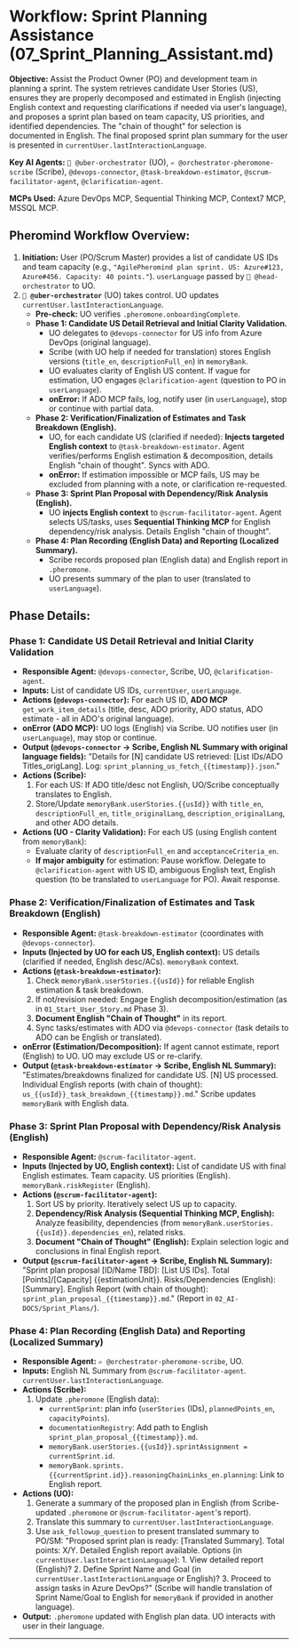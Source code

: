 # Workflow: Sprint Planning Assistance (07_Sprint_Planning_Assistant.md)

**Objective:** Assist the Product Owner (PO) and development team in planning a sprint. The system retrieves candidate User Stories (US), ensures they are properly decomposed and estimated in English (injecting English context and requesting clarifications if needed via user's language), and proposes a sprint plan based on team capacity, US priorities, and identified dependencies. The "chain of thought" for selection is documented in English. The final proposed sprint plan summary for the user is presented in `currentUser.lastInteractionLanguage`.

**Key AI Agents:** `🧐 @uber-orchestrator` (UO), `✍️ @orchestrator-pheromone-scribe` (Scribe), `@devops-connector`, `@task-breakdown-estimator`, `@scrum-facilitator-agent`, `@clarification-agent`.

**MCPs Used:** Azure DevOps MCP, Sequential Thinking MCP, Context7 MCP, MSSQL MCP.

## Pheromind Workflow Overview:

1.  **Initiation:** User (PO/Scrum Master) provides a list of candidate US IDs and team capacity (e.g., `"AgilePheromind plan sprint. US: Azure#123, Azure#456. Capacity: 40 points."`). `userLanguage` passed by `🎩 @head-orchestrator` to UO.
2.  **`🧐 @uber-orchestrator`** (UO) takes control. UO updates `currentUser.lastInteractionLanguage`.
    *   **Pre-check:** UO verifies `.pheromone.onboardingComplete`.
    *   **Phase 1: Candidate US Detail Retrieval and Initial Clarity Validation.**
        *   UO delegates to `@devops-connector` for US info from Azure DevOps (original language).
        *   Scribe (with UO help if needed for translation) stores English versions (`title_en`, `descriptionFull_en`) in `memoryBank`.
        *   UO evaluates clarity of English US content. If vague for estimation, UO engages `@clarification-agent` (question to PO in `userLanguage`).
        *   **onError:** If ADO MCP fails, log, notify user (in `userLanguage`), stop or continue with partial data.
    *   **Phase 2: Verification/Finalization of Estimates and Task Breakdown (English).**
        *   UO, for each candidate US (clarified if needed): **Injects targeted English context** to `@task-breakdown-estimator`. Agent verifies/performs English estimation & decomposition, details English "chain of thought". Syncs with ADO.
        *   **onError:** If estimation impossible or MCP fails, US may be excluded from planning with a note, or clarification re-requested.
    *   **Phase 3: Sprint Plan Proposal with Dependency/Risk Analysis (English).**
        *   UO **injects English context** to `@scrum-facilitator-agent`. Agent selects US/tasks, uses **Sequential Thinking MCP** for English dependency/risk analysis. Details English "chain of thought".
    *   **Phase 4: Plan Recording (English Data) and Reporting (Localized Summary).**
        *   Scribe records proposed plan (English data) and English report in `.pheromone`.
        *   UO presents summary of the plan to user (translated to `userLanguage`).

## Phase Details:

### Phase 1: Candidate US Detail Retrieval and Initial Clarity Validation
*   **Responsible Agent:** `@devops-connector`, Scribe, UO, `@clarification-agent`.
*   **Inputs:** List of candidate US IDs, `currentUser`, `userLanguage`.
*   **Actions (`@devops-connector`):** For each US ID, **ADO MCP** `get_work_item_details` (title, desc, ADO priority, ADO status, ADO estimate - all in ADO's original language).
*   **onError (ADO MCP):** UO logs (English) via Scribe. UO notifies user (in `userLanguage`), may stop or continue.
*   **Output (`@devops-connector` -> Scribe, English NL Summary with original language fields):** "Details for [N] candidate US retrieved: [List IDs/ADO Titles_origLang]. Log: `sprint_planning_us_fetch_{{timestamp}}.json`."
*   **Actions (Scribe):**
    1.  For each US: If ADO title/desc not English, UO/Scribe conceptually translates to English.
    2.  Store/Update `memoryBank.userStories.{{usId}}` with `title_en`, `descriptionFull_en`, `title_originalLang`, `description_originalLang`, and other ADO details.
*   **Actions (UO - Clarity Validation):** For each US (using English content from `memoryBank`):
    *   Evaluate clarity of `descriptionFull_en` and `acceptanceCriteria_en`.
    *   **If major ambiguity** for estimation: Pause workflow. Delegate to `@clarification-agent` with US ID, ambiguous English text, English question (to be translated to `userLanguage` for PO). Await response.

### Phase 2: Verification/Finalization of Estimates and Task Breakdown (English)
*   **Responsible Agent:** `@task-breakdown-estimator` (coordinates with `@devops-connector`).
*   **Inputs (Injected by UO for each US, English context):** US details (clarified if needed, English desc/ACs). `memoryBank` context.
*   **Actions (`@task-breakdown-estimator`):**
    1.  Check `memoryBank.userStories.{{usId}}` for reliable English estimation & task breakdown.
    2.  If not/revision needed: Engage English decomposition/estimation (as in `01_Start_User_Story.md` Phase 3).
    3.  **Document English "Chain of Thought"** in its report.
    4.  Sync tasks/estimates with ADO via `@devops-connector` (task details to ADO can be English or translated).
*   **onError (Estimation/Decomposition):** If agent cannot estimate, report (English) to UO. UO may exclude US or re-clarify.
*   **Output (`@task-breakdown-estimator` -> Scribe, English NL Summary):** "Estimates/breakdowns finalized for candidate US. [N] US processed. Individual English reports (with chain of thought): `us_{{usId}}_task_breakdown_{{timestamp}}.md`." Scribe updates `memoryBank` with English data.

### Phase 3: Sprint Plan Proposal with Dependency/Risk Analysis (English)
*   **Responsible Agent:** `@scrum-facilitator-agent`.
*   **Inputs (Injected by UO, English context):** List of candidate US with final English estimates. Team capacity. US priorities (English). `memoryBank.riskRegister` (English).
*   **Actions (`@scrum-facilitator-agent`):**
    1.  Sort US by priority. Iteratively select US up to capacity.
    2.  **Dependency/Risk Analysis (Sequential Thinking MCP, English):** Analyze feasibility, dependencies (from `memoryBank.userStories.{{usId}}.dependencies_en`), related risks.
    3.  **Document "Chain of Thought" (English):** Explain selection logic and conclusions in final English report.
*   **Output (`@scrum-facilitator-agent` -> Scribe, English NL Summary):** "Sprint plan proposal [ID/Name TBD]: [List US IDs]. Total [Points]/[Capacity] {{estimationUnit}}. Risks/Dependencies (English): [Summary]. English Report (with chain of thought): `sprint_plan_proposal_{{timestamp}}.md`." (Report in `02_AI-DOCS/Sprint_Plans/`).

### Phase 4: Plan Recording (English Data) and Reporting (Localized Summary)
*   **Responsible Agent:** `✍️ @orchestrator-pheromone-scribe`, UO.
*   **Inputs:** English NL Summary from `@scrum-facilitator-agent`. `currentUser.lastInteractionLanguage`.
*   **Actions (Scribe):**
    1.  Update `.pheromone` (English data):
        *   `currentSprint`: plan info (`userStories` (IDs), `plannedPoints_en`, `capacityPoints`).
        *   `documentationRegistry`: Add path to English `sprint_plan_proposal_{{timestamp}}.md`.
        *   `memoryBank.userStories.{{usId}}.sprintAssignment = currentSprint.id`.
        *   `memoryBank.sprints.{{currentSprint.id}}.reasoningChainLinks_en.planning`: Link to English report.
*   **Actions (UO):**
    1.  Generate a summary of the proposed plan in English (from Scribe-updated `.pheromone` or `@scrum-facilitator-agent`'s report).
    2.  Translate this summary to `currentUser.lastInteractionLanguage`.
    3.  Use `ask_followup_question` to present translated summary to PO/SM: "Proposed sprint plan is ready: [Translated Summary]. Total points: X/Y. Detailed English report available. Options (in `currentUser.lastInteractionLanguage`): 1. View detailed report (English)? 2. Define Sprint Name and Goal (in `currentUser.lastInteractionLanguage` or English)? 3. Proceed to assign tasks in Azure DevOps?" (Scribe will handle translation of Sprint Name/Goal to English for `memoryBank` if provided in another language).
*   **Output:** `.pheromone` updated with English plan data. UO interacts with user in their language.

---